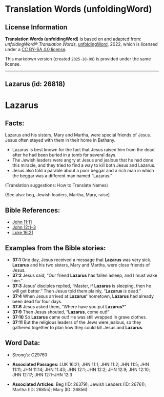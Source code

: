 # Translation Words (unfoldingWord)

## License Information

**Translation Words (unfoldingWord)** is based on and adapted from: _unfoldingWord® Translation Words_, [unfoldingWord](https://unfoldingword.org/utw), 2022, which is licensed under a [CC BY-SA 4.0 license](https://creativecommons.org/licenses/by-sa/4.0/legalcode.en).

This markdown version (created `2025-10-09`) is provided under the same license.



--------------------------------

## Lazarus (id: 26818)

Lazarus
=======

Facts:
------

Lazarus and his sisters, Mary and Martha, were special friends of Jesus. Jesus often stayed with them in their home in Bethany.

* Lazarus is best known for the fact that Jesus raised him from the dead after he had been buried in a tomb for several days.
* The Jewish leaders were angry at Jesus and jealous that he had done this miracle, and they tried to find a way to kill both Jesus and Lazarus.
* Jesus also told a parable about a poor beggar and a rich man in which the beggar was a different man named “Lazarus.”

(Translation suggestions: How to Translate Names)

(See also: beg, Jewish leaders, Martha, Mary, raise)

Bible References:
-----------------

* [John 11:11](https://ref.ly/John11:11)
* [John 12:1–3](https://ref.ly/John12:1-John12:3)
* [Luke 16:21](https://ref.ly/Luke16:21)

Examples from the Bible stories:
--------------------------------

* **37:1** One day, Jesus received a message that **Lazarus** was very sick. **Lazarus** and his two sisters, Mary and Martha, were close friends of Jesus.
* **37:2** Jesus said, “Our friend **Lazarus** has fallen asleep, and I must wake him.”
* **37:3** Jesus’ disciples replied, “Master, if **Lazarus** is sleeping, then he will get better.” Then Jesus told them plainly, “**Lazarus** is dead.”
* **37:4** When Jesus arrived at **Lazarus’** hometown, **Lazarus** had already been dead for four days.
* **37:6** Jesus asked them, “Where have you put **Lazarus**?”
* **37:9** Then Jesus shouted, “**Lazarus**, come out!”
* **37:10** So **Lazarus** came out! He was still wrapped in grave clothes.
* **37:11** But the religious leaders of the Jews were jealous, so they gathered together to plan how they could kill Jesus and **Lazarus**.

Word Data:
----------

* Strong’s: G29760

* **Associated Passages:** LUK 16:21; JHN 11:1; JHN 11:2; JHN 11:5; JHN 11:11; JHN 11:14; JHN 11:43; JHN 12:1; JHN 12:2; JHN 12:9; JHN 12:10; JHN 12:17; JHN 12:1–JHN 12:3
* **Associated Articles:** Beg (ID: 26379); Jewish Leaders (ID: 26761); Martha (ID: 26855); Mary (ID: 26856)

